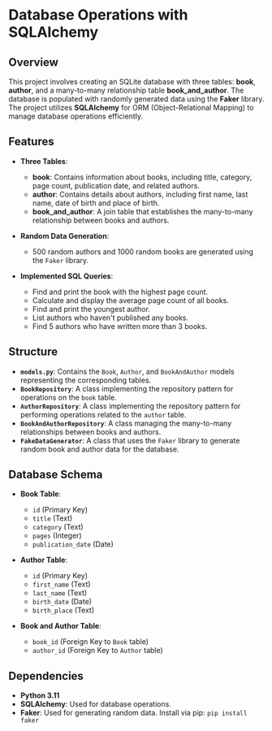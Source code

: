 # Database Operations with SQLAlchemy

## Overview

This project involves creating an SQLite database with three tables: **book**, **author**, and a many-to-many relationship table **book_and_author**. The database is populated with randomly generated data using the **Faker** library. The project utilizes **SQLAlchemy** for ORM (Object-Relational Mapping) to manage database operations efficiently.

## Features

- **Three Tables**:
  - **book**: Contains information about books, including title, category, page count, publication date, and related authors.
  - **author**: Contains details about authors, including first name, last name, date of birth and place of birth.
  - **book_and_author**: A join table that establishes the many-to-many relationship between books and authors.
  
- **Random Data Generation**:
  - 500 random authors and 1000 random books are generated using the `Faker` library.
  
- **Implemented SQL Queries**:
  - Find and print the book with the highest page count.
  - Calculate and display the average page count of all books.
  - Find and print the youngest author.
  - List authors who haven't published any books.
  - Find 5 authors who have written more than 3 books.

## Structure

- **`models.py`**: Contains the `Book`, `Author`, and `BookAndAuthor` models representing the corresponding tables.
- **`BookRepository`**: A class implementing the repository pattern for operations on the `book` table.
- **`AuthorRepository`**: A class implementing the repository pattern for performing operations related to the `author` table.
- **`BookAndAuthorRepository`**: A class managing the many-to-many relationships between books and authors.
- **`FakeDataGenerator`**: A class that uses the `Faker` library to generate random book and author data for the database.

## Database Schema

- **Book Table**:
  - `id` (Primary Key)
  - `title` (Text)
  - `category` (Text)
  - `pages` (Integer)
  - `publication_date` (Date)

- **Author Table**:
  - `id` (Primary Key)
  - `first_name` (Text)
  - `last_name` (Text)
  - `birth_date` (Date)
  - `birth_place` (Text)

- **Book and Author Table**:
  - `book_id` (Foreign Key to `Book` table)
  - `author_id` (Foreign Key to `Author` table)

## Dependencies

- **Python 3.11**
- **SQLAlchemy**: Used for database operations. 
- **Faker**: Used for generating random data. Install via pip: `pip install faker`
